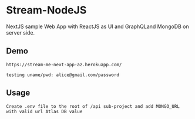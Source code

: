 # Stream-NodeJS

NextJS sample Web App with ReactJS as UI and GraphQLand MongoDB on server side.

## Demo

```
https://stream-me-next-app-az.herokuapp.com/

testing uname/pwd: alice@gmail.com/password

```

## Usage

```
Create .env file to the root of /api sub-project and add MONGO_URL with valid url Atlas DB value

```

